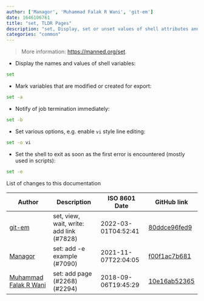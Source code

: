 ```yaml
---
author: ['Managor', 'Muhammad Falak R Wani', 'git-em']
date: 1646106761
title: "set, TLDR Pages"
description: "set, Display, set or unset values of shell attributes and positional parameters."
categories: "common"
---
```

> More information: <https://manned.org/set>.

- Display the names and values of shell variables:

```bash
set
```

- Mark variables that are modified or created for export:

```bash
set -a
```

- Notify of job termination immediately:

```bash
set -b
```

- Set various options, e.g. enable `vi` style line editing:

```bash
set -o vi
```

- Set the shell to exit as soon as the first error is encountered (mostly used in scripts):

```bash
set -e
```
List of changes to this documentation


Author | Description | ISO 8601 Date | GitHub link
------|-----|-----|-----
[git-em](mailto:56173216+git-em@users.noreply.github.com) | set, view, wait, write: add link (#7828) | 2022-03-01T04:52:41 | [80ddce96fed9](https://github.com/tldr-pages/tldr/commit/80ddce96fed97c21dca5e218147f3b15a30d701c)
[Managor](mailto:42655600+Managor@users.noreply.github.com) | set: add -e example (#7090) | 2021-11-07T22:04:05 | [f00f1ac7b681](https://github.com/tldr-pages/tldr/commit/f00f1ac7b681a3867eb5dd6aa4b5e216e584e5bd)
[Muhammad Falak R Wani](mailto:falakreyaz@gmail.com) | set: add page (#2268) (#2294) | 2018-09-06T19:45:29 | [10e16ab52365](https://github.com/tldr-pages/tldr/commit/10e16ab52365edd50d0076696eb6a02f7f98f305)

